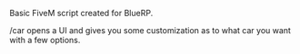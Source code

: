 Basic FiveM script created for BlueRP. 

/car opens a UI and gives you some customization as to what car you want with a few options. 

